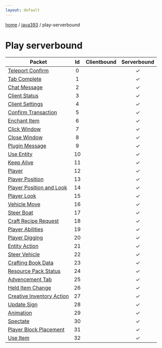 ```yaml
---
layout: default
---
```


[home](/)  /  [java393](/protocol/java393)  /  play-serverbound

# Play serverbound

Packet | Id | Clientbound | Serverbound
---|:---:|:---:|:---:
[Teleport Confirm](play_serverbound/teleport-confirm) | 0 |   | ✓
[Tab Complete](play_serverbound/tab-complete) | 1 |   | ✓
[Chat Message](play_serverbound/chat-message) | 2 |   | ✓
[Client Status](play_serverbound/client-status) | 3 |   | ✓
[Client Settings](play_serverbound/client-settings) | 4 |   | ✓
[Confirm Transaction](play_serverbound/confirm-transaction) | 5 |   | ✓
[Enchant Item](play_serverbound/enchant-item) | 6 |   | ✓
[Click Window](play_serverbound/click-window) | 7 |   | ✓
[Close Window](play_serverbound/close-window) | 8 |   | ✓
[Plugin Message](play_serverbound/plugin-message) | 9 |   | ✓
[Use Entity](play_serverbound/use-entity) | 10 |   | ✓
[Keep Alive](play_serverbound/keep-alive) | 11 |   | ✓
[Player](play_serverbound/player) | 12 |   | ✓
[Player Position](play_serverbound/player-position) | 13 |   | ✓
[Player Position and Look](play_serverbound/player-position-and-look) | 14 |   | ✓
[Player Look](play_serverbound/player-look) | 15 |   | ✓
[Vehicle Move](play_serverbound/vehicle-move) | 16 |   | ✓
[Steer Boat](play_serverbound/steer-boat) | 17 |   | ✓
[Craft Recipe Request](play_serverbound/craft-recipe-request) | 18 |   | ✓
[Player Abilities](play_serverbound/player-abilities) | 19 |   | ✓
[Player Digging](play_serverbound/player-digging) | 20 |   | ✓
[Entity Action](play_serverbound/entity-action) | 21 |   | ✓
[Steer Vehicle](play_serverbound/steer-vehicle) | 22 |   | ✓
[Crafting Book Data](play_serverbound/crafting-book-data) | 23 |   | ✓
[Resource Pack Status](play_serverbound/resource-pack-status) | 24 |   | ✓
[Advencement Tab](play_serverbound/advencement-tab) | 25 |   | ✓
[Held Item Change](play_serverbound/held-item-change) | 26 |   | ✓
[Creative Inventory Action](play_serverbound/creative-inventory-action) | 27 |   | ✓
[Update Sign](play_serverbound/update-sign) | 28 |   | ✓
[Animation](play_serverbound/animation) | 29 |   | ✓
[Spectate](play_serverbound/spectate) | 30 |   | ✓
[Player Block Placement](play_serverbound/player-block-placement) | 31 |   | ✓
[Use Item](play_serverbound/use-item) | 32 |   | ✓
